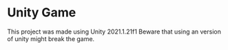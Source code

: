 # Unity Game
This project was made using Unity 2021.1.21f1
Beware that using an version of unity might break the game.
